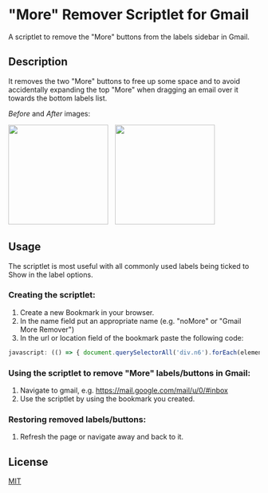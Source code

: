 # "More" Remover Scriptlet for Gmail

A scriptlet to remove the "More" buttons from the labels sidebar in Gmail.

## Description

It removes the two "More" buttons to free up some space and to avoid accidentally expanding the top "More" when dragging an email over it towards the bottom labels list.

*Before* and *After* images:

<p float="left">
  <img src="https://i.imgur.com/IxTrGmn.png" width="200" style="margin-right: 10px;" />   
  <img src="https://i.imgur.com/yESFWVD.png" width="200" /> 
</p>

## Usage

The scriptlet is most useful with all commonly used labels being ticked to Show in the label options.

### Creating the scriptlet:

1. Create a new Bookmark in your browser.
2. In the name field put an appropriate name (e.g. "noMore" or "Gmail More Remover")
3. In the url or location field of the bookmark paste the following code:

```js
javascript: (() => { document.querySelectorAll('div.n6').forEach(element => element.remove()); } )();
```

### Using the scriptlet to remove "More" labels/buttons in Gmail:

1. Navigate to gmail, e.g. https://mail.google.com/mail/u/0/#inbox
2. Use the scriptlet by using the bookmark you created.

### Restoring removed labels/buttons:

1. Refresh the page or navigate away and back to it.

## License

[MIT](https://choosealicense.com/licenses/mit/)